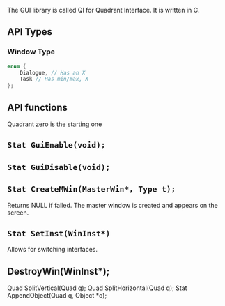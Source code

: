 The GUI library is called QI for Quadrant Interface. It is written in C.

## API Types

### Window Type

```c
enum {
	Dialogue, // Has an X
	Task // Has min/max, X
};
```

## API functions

Quadrant zero is the starting one

## `Stat GuiEnable(void);`

## `Stat GuiDisable(void);`

## `Stat CreateMWin(MasterWin*, Type t);`

Returns NULL if failed. The master window is created and appears on the screen.

## `Stat SetInst(WinInst*)`

Allows for switching interfaces.

## DestroyWin(WinInst*);

Quad SplitVertical(Quad q);
Quad SplitHorizontal(Quad q);
Stat AppendObject(Quad q, Object *o);

